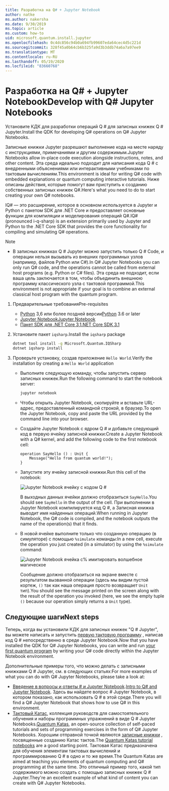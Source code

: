 ```yaml
---
title: Разработка на Q# + Jupyter Notebook
author: natke
ms.author: nakersha
ms.date: 9/30/2019
ms.topic: article
ms.custom: how-to
uid: microsoft.quantum.install.jupyter
ms.openlocfilehash: 0c4dc856c94b0a694fb99607eda64cec4d5c221d
ms.sourcegitcommit: 328f45a0b64cb6b325fa9d3b3ddb74a6a7a97ee9
ms.translationtype: MT
ms.contentlocale: ru-RU
ms.lasthandoff: 05/19/2020
ms.locfileid: "83660768"
---
```

# <a name="develop-with-q-jupyter-notebooks"></a><span data-ttu-id="9c437-102">Разработка на Q# + Jupyter Notebook</span><span class="sxs-lookup"><span data-stu-id="9c437-102">Develop with Q# Jupyter Notebooks</span></span>

<span data-ttu-id="9c437-103">Установите КДК для разработки операций Q # для записных книжек Q # Jupyter.</span><span class="sxs-lookup"><span data-stu-id="9c437-103">Install the QDK for developing Q# operations on Q# Jupyter Notebooks.</span></span>

<span data-ttu-id="9c437-104">Записные книжки Jupyter разрешают выполнение кода на месте наряду с инструкциями, примечаниями и другим содержимым.</span><span class="sxs-lookup"><span data-stu-id="9c437-104">Jupyter Notebooks allow in-place code execution alongside instructions, notes, and other content.</span></span> <span data-ttu-id="9c437-105">Эта среда идеально подходит для написания кода Q # с внедренными объяснениями или интерактивными учебниками по тактовым вычислениям.</span><span class="sxs-lookup"><span data-stu-id="9c437-105">This environment is ideal for writing Q# code with embedded explanations or quantum computing interactive tutorials.</span></span> <span data-ttu-id="9c437-106">Ниже описаны действия, которые помогут вам приступить к созданию собственных записных книжек Q#.</span><span class="sxs-lookup"><span data-stu-id="9c437-106">Here's what you need to do to start creating your own Q# notebooks.</span></span>

<span data-ttu-id="9c437-107">IQ# — это расширение, которое в основном используется в Jupyter и Python с пакетом SDK для .NET Core и предоставляет основные функции для компиляции и моделирования операций Q#.</span><span class="sxs-lookup"><span data-stu-id="9c437-107">IQ# (pronounced i-q-sharp) is an extension primarily used by Jupyter and Python to the .NET Core SDK that provides the core functionality for compiling and simulating Q# operations.</span></span>

> [!NOTE]
> * <span data-ttu-id="9c437-108">В записных книжках Q # Jupyter можно запустить только Q # Code, и операции нельзя вызывать из внешних программных узлов (например, файлов Python или C#).</span><span class="sxs-lookup"><span data-stu-id="9c437-108">In Q# Jupyter Notebooks you can only run Q# code, and the operations cannot be called from external host programs (e.g. Python or C# files).</span></span> <span data-ttu-id="9c437-109">Эта среда не подходит, если ваша цель заключается в том, чтобы объединить внешнюю программу классического узла с тактовой программой.</span><span class="sxs-lookup"><span data-stu-id="9c437-109">This environment is not appropriate if your goal is to combine an external classical host program with the quantum program.</span></span>

1. <span data-ttu-id="9c437-110">Предварительные требования</span><span class="sxs-lookup"><span data-stu-id="9c437-110">Pre-requisites</span></span>

    - <span data-ttu-id="9c437-111">[Python](https://www.python.org/downloads/) 3,6 или более поздней версии</span><span class="sxs-lookup"><span data-stu-id="9c437-111">[Python](https://www.python.org/downloads/) 3.6 or later</span></span>
    - [<span data-ttu-id="9c437-112">Jupyter Notebook</span><span class="sxs-lookup"><span data-stu-id="9c437-112">Jupyter Notebook</span></span>](https://jupyter.readthedocs.io/en/latest/install.html)
    - [<span data-ttu-id="9c437-113">Пакет SDK для .NET Core 3,1</span><span class="sxs-lookup"><span data-stu-id="9c437-113">.NET Core SDK 3.1</span></span>](https://dotnet.microsoft.com/download/dotnet-core/3.1)

1. <span data-ttu-id="9c437-114">Установите пакет `iqsharp`.</span><span class="sxs-lookup"><span data-stu-id="9c437-114">Install the `iqsharp` package</span></span>

    ```bash
    dotnet tool install -g Microsoft.Quantum.IQSharp
    dotnet iqsharp install
    ```

1. <span data-ttu-id="9c437-115">Проверьте установку, создав приложение `Hello World`.</span><span class="sxs-lookup"><span data-stu-id="9c437-115">Verify the installation by creating a `Hello World` application</span></span>

    - <span data-ttu-id="9c437-116">Выполните следующую команду, чтобы запустить сервер записных книжек.</span><span class="sxs-lookup"><span data-stu-id="9c437-116">Run the following command to start the notebook server:</span></span>

        ```bash
        jupyter notebook
        ```

    - <span data-ttu-id="9c437-117">Чтобы открыть Jupyter Notebook, скопируйте и вставьте URL-адрес, предоставленный командной строкой, в браузер.</span><span class="sxs-lookup"><span data-stu-id="9c437-117">To open the Jupyter Notebook, copy and paste the URL provided by the command line into your browser.</span></span>

    - <span data-ttu-id="9c437-118">Создайте Jupyter Notebook с ядром Q # и добавьте следующий код в первую ячейку записной книжки:</span><span class="sxs-lookup"><span data-stu-id="9c437-118">Create a Jupyter Notebook with a Q# kernel, and add the following code to the first notebook cell:</span></span>

        ```qsharp
        operation SayHello () : Unit {
            Message("Hello from quantum world!");
        }
        ```

    - <span data-ttu-id="9c437-119">Запустите эту ячейку записной книжки.</span><span class="sxs-lookup"><span data-stu-id="9c437-119">Run this cell of the notebook:</span></span>

        ![Jupyter Notebook ячейку с кодом Q #](~/media/install-guide-jupyter.png)

        <span data-ttu-id="9c437-121">В выходных данных ячейки должно отобразиться `SayHello`.</span><span class="sxs-lookup"><span data-stu-id="9c437-121">You should see `SayHello` in the output of the cell.</span></span> <span data-ttu-id="9c437-122">При выполнении в Jupyter Notebook компилируется код Q #, а Записная книжка выводит имя найденных операций.</span><span class="sxs-lookup"><span data-stu-id="9c437-122">When running in Jupyter Notebook, the Q# code is compiled, and the notebook outputs the name of the operation(s) that it finds.</span></span>


    - <span data-ttu-id="9c437-123">В новой ячейке выполните только что созданную операцию (в симуляторе) с помощью `%simulate` команды:</span><span class="sxs-lookup"><span data-stu-id="9c437-123">In a new cell, execute the operation you just created (in a simulator) by using the `%simulate` command:</span></span>

        ![Jupyter Notebook ячейка с% имитировать волшебное магическое](~/media/install-guide-jupyter-simulate.png)

        <span data-ttu-id="9c437-125">Сообщение должно отобразиться на экране вместе с результатом вызванной операции (здесь мы видим пустой кортеж, `()` так как наша операция просто возвращает `Unit` тип).</span><span class="sxs-lookup"><span data-stu-id="9c437-125">You should see the message printed on the screen along with the result of the operation you invoked (here, we see the empty tuple `()` because our operation simply returns a `Unit` type).</span></span>

## <a name="next-steps"></a><span data-ttu-id="9c437-126">Следующие шаги</span><span class="sxs-lookup"><span data-stu-id="9c437-126">Next steps</span></span>

<span data-ttu-id="9c437-127">Теперь, когда вы установили КДК для записных книжек "Q # Jupyter", вы можете написать и запустить [первую тактовую программу](xref:microsoft.quantum.quickstarts.qrng) , написав код Q # непосредственно в среде Jupyter Notebook.</span><span class="sxs-lookup"><span data-stu-id="9c437-127">Now that you have installed the QDK for Q# Jupyter Notebooks, you can write and run [your first quantum program](xref:microsoft.quantum.quickstarts.qrng) by writing your Q# code directly within the Jupyter Notebook environment.</span></span>

<span data-ttu-id="9c437-128">Дополнительные примеры того, что можно делать с записными книжками Q # Jupyter, см. в следующих статьях:</span><span class="sxs-lookup"><span data-stu-id="9c437-128">For more examples of what you can do with Q# Jupyter Notebooks, please take a look at:</span></span>
- <span data-ttu-id="9c437-129">[Введение в вопросы и ответы # и Jupyter Notebook](https://docs.microsoft.com/samples/microsoft/quantum/intro-to-qsharp-jupyter/).</span><span class="sxs-lookup"><span data-stu-id="9c437-129">[Intro to Q# and Jupyter Notebook](https://docs.microsoft.com/samples/microsoft/quantum/intro-to-qsharp-jupyter/).</span></span> <span data-ttu-id="9c437-130">Здесь вы найдете вопрос # Jupyter Notebook, в котором показано, как использовать Q # в этой среде.</span><span class="sxs-lookup"><span data-stu-id="9c437-130">There you will find a Q# Jupyter Notebook that shows how to use Q# in this environment.</span></span>
- <span data-ttu-id="9c437-131">[Тактовый Катас](xref:microsoft.quantum.overview.katas), коллекция руководств для самостоятельного обучения и наборы программных упражнений в виде Q # Jupyter Notebooks.</span><span class="sxs-lookup"><span data-stu-id="9c437-131">[Quantum Katas](xref:microsoft.quantum.overview.katas), an open-source collection of self-paced tutorials and sets of programming exercises in the form of Q# Jupyter Notebooks.</span></span> <span data-ttu-id="9c437-132">Хорошим отправной точкой являются [записные книжки](https://github.com/microsoft/QuantumKatas#tutorial-topics) , посвященные созданию Катас тактов.</span><span class="sxs-lookup"><span data-stu-id="9c437-132">The [Quantum Katas tutorial notebooks](https://github.com/microsoft/QuantumKatas#tutorial-topics) are a good starting point.</span></span> <span data-ttu-id="9c437-133">Тактовая Катас предназначена для обучения элементам тактовых вычислений и программированию Q # в одно и то же время.</span><span class="sxs-lookup"><span data-stu-id="9c437-133">The Quantum Katas are aimed at teaching you elements of quantum computing and Q# programming at the same time.</span></span> <span data-ttu-id="9c437-134">Это отличный пример того, какой тип содержимого можно создать с помощью записных книжек Q # Jupyter.</span><span class="sxs-lookup"><span data-stu-id="9c437-134">They're an excellent example of what kind of content you can create with Q# Jupyter Notebooks.</span></span>
